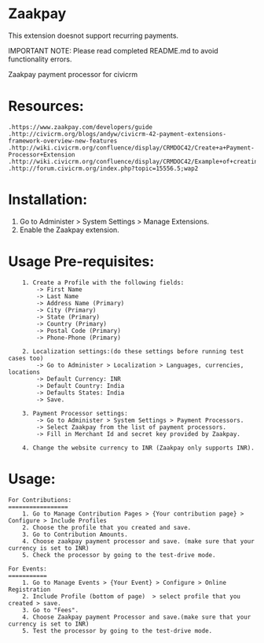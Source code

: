 Zaakpay
=======
This extension doesnot support recurring payments.

IMPORTANT NOTE: Please read completed README.md to avoid functionality errors.

Zaakpay payment processor for civicrm

Resources:
==========

	.https://www.zaakpay.com/developers/guide
	.http://civicrm.org/blogs/andyw/civicrm-42-payment-extensions-framework-overview-new-features
	.http://wiki.civicrm.org/confluence/display/CRMDOC42/Create+a+Payment-Processor+Extension
	.http://wiki.civicrm.org/confluence/display/CRMDOC42/Example+of+creating+a+payment+processor+extension
	.http://forum.civicrm.org/index.php?topic=15556.5;wap2

Installation:
============

1. Go to Administer > System Settings > Manage Extensions.
2. Enable the Zaakpay extension.

Usage Pre-requisites:
=====================

		1. Create a Profile with the following fields:
			-> First Name
			-> Last Name
			-> Address Name (Primary)
			-> City (Primary)
			-> State (Primary)
			-> Country (Primary)
			-> Postal Code (Primary)
			-> Phone-Phone (Primary)
			
		2. Localization settings:(do these settings before running test cases too)
			-> Go to Administer > Localization > Languages, currencies, locations
			-> Default Currency: INR
			-> Default Country: India
			-> Defaults States: India
			-> Save.
		
		3. Payment Processor settings:
			-> Go to Administer > System Settings > Payment Processors.
			-> Select Zaakpay from the list of payment processors.
			-> Fill in Merchant Id and secret key provided by Zaakpay.
		
		4. Change the website currency to INR (Zaakpay only supports INR).
			

Usage:
=====

	For Contributions:
	=================
		1. Go to Manage Contribution Pages > {Your contribution page} > Configure > Include Profiles
		2. Choose the profile that you created and save.
		3. Go to Contribution Amounts.
		4. Choose zaakpay payment processor and save. (make sure that your currency is set to INR)
		5. Check the processor by going to the test-drive mode.
		
	For Events:
	===========
		1. Go to Manage Events > {Your Event} > Configure > Online Registration
		2. Include Profile (bottom of page)  > select profile that you created > save.
		3. Go to "Fees".
		4. Choose Zaakpay payment Processor and save.(make sure that your currency is set to INR)
		5. Test the processor by going to the test-drive mode.
		

	
